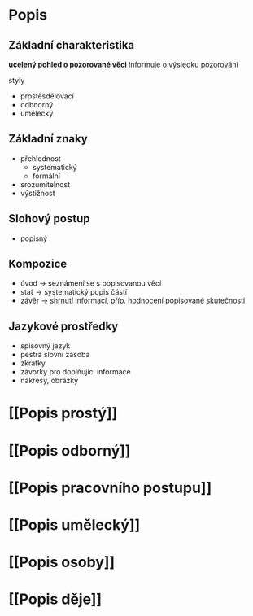 # Popis
## Základní charakteristika
**ucelený pohled o pozorované věci**
informuje o výsledku pozorování

styly
- prostěsdělovací 
- odbnorný
- umělecký

## Základní znaky
- přehlednost
	- systematický
	- formální 
- srozumitelnost	
- výstižnost

## Slohový postup
- popisný

## Kompozice
- úvod -> seznámení se s popisovanou věcí
- stať -> systematický popis částí
- závěr -> shrnutí informací, příp. hodnocení popisované skutečnosti

## Jazykové prostředky
- spisovný jazyk
- pestrá slovní zásoba
- zkratky
- závorky pro doplňující informace
- nákresy, obrázky

# [[Popis prostý]]
# [[Popis odborný]]
# [[Popis pracovního postupu]]
# [[Popis umělecký]]
# [[Popis osoby]]
# [[Popis děje]]
